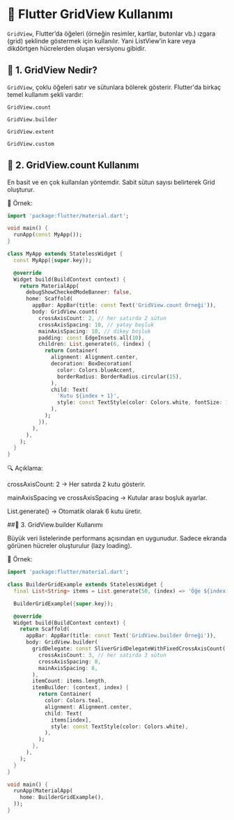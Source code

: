 # 📱 Flutter GridView Kullanımı

`GridView`, Flutter’da öğeleri (örneğin resimler, kartlar, butonlar vb.) ızgara (grid) şeklinde göstermek için kullanılır.
Yani ListView’in kare veya dikdörtgen hücrelerden oluşan versiyonu gibidir.

## 🔹 1. GridView Nedir?

`GridView`, çoklu öğeleri satır ve sütunlara bölerek gösterir.
Flutter'da birkaç temel kullanım şekli vardır:

`GridView.count`

`GridView.builder`

`GridView.extent`

`GridView.custom`

## 🔹 2. GridView.count Kullanımı

En basit ve en çok kullanılan yöntemdir.
Sabit sütun sayısı belirterek Grid oluşturur.

📘 Örnek:
```dart
import 'package:flutter/material.dart';

void main() {
  runApp(const MyApp());
}

class MyApp extends StatelessWidget {
  const MyApp({super.key});

  @override
  Widget build(BuildContext context) {
    return MaterialApp(
      debugShowCheckedModeBanner: false,
      home: Scaffold(
        appBar: AppBar(title: const Text('GridView.count Örneği')),
        body: GridView.count(
          crossAxisCount: 2, // her satırda 2 sütun
          crossAxisSpacing: 10, // yatay boşluk
          mainAxisSpacing: 10, // dikey boşluk
          padding: const EdgeInsets.all(10),
          children: List.generate(6, (index) {
            return Container(
              alignment: Alignment.center,
              decoration: BoxDecoration(
                color: Colors.blueAccent,
                borderRadius: BorderRadius.circular(15),
              ),
              child: Text(
                'Kutu ${index + 1}',
                style: const TextStyle(color: Colors.white, fontSize: 18),
              ),
            );
          }),
        ),
      ),
    );
  }
}
```

🔍 Açıklama:

crossAxisCount: 2 → Her satırda 2 kutu gösterir.

mainAxisSpacing ve crossAxisSpacing → Kutular arası boşluk ayarlar.

List.generate() → Otomatik olarak 6 kutu üretir.

##🔹 3. GridView.builder Kullanımı

Büyük veri listelerinde performans açısından en uygunudur.
Sadece ekranda görünen hücreler oluşturulur (lazy loading).

📘 Örnek:
```dart
import 'package:flutter/material.dart';

class BuilderGridExample extends StatelessWidget {
  final List<String> items = List.generate(50, (index) => 'Öğe ${index + 1}');

  BuilderGridExample({super.key});

  @override
  Widget build(BuildContext context) {
    return Scaffold(
      appBar: AppBar(title: const Text('GridView.builder Örneği')),
      body: GridView.builder(
        gridDelegate: const SliverGridDelegateWithFixedCrossAxisCount(
          crossAxisCount: 3, // her satırda 3 sütun
          crossAxisSpacing: 8,
          mainAxisSpacing: 8,
        ),
        itemCount: items.length,
        itemBuilder: (context, index) {
          return Container(
            color: Colors.teal,
            alignment: Alignment.center,
            child: Text(
              items[index],
              style: const TextStyle(color: Colors.white),
            ),
          );
        },
      ),
    );
  }
}

void main() {
  runApp(MaterialApp(
    home: BuilderGridExample(),
  ));
}
```

